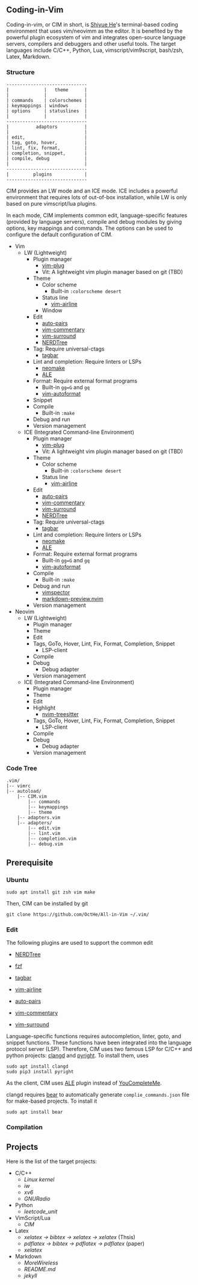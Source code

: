 ## Coding-in-Vim

Coding-in-vim, or CIM in short, is [Shiyue He](https://octhe.github.io/)'s terminal-based coding environment that uses vim/neovimm as the editor.
It is benefited by the powerful plugin ecosystem of vim and integrates open-source language servers, compilers and debuggers and other useful tools.
The target languages include C/C++, Python, Lua, vimscript/vim9script, bash/zsh, Latex, Markdown.

### Structure

    ------------------------------
    |             |   theme      |
    |             |              |
    | commands    | colorschemes |
    | keymappings | windows      |
    | options     | statuslines  |
    |             |              |
    ------------------------------
    |          adaptors          |
    |                            |
    | edit,                      |
    | tag, goto, hover,          |
    | lint, fix, format,         |
    | completion, snippet,       | 
    | compile, debug             |
    |                            |
    ------------------------------
    |         plugins            |
    ------------------------------

CIM provides an LW mode and an ICE mode.
ICE includes a powerful environment that requires lots of out-of-box installation, while LW is only based on pure vimscript/lua plugins.

In each mode, CIM implements common edit, language-specific features (provided by language servers), compile and debug modules by giving options, key mappings and commands.
The options can be used to configure the default configuration of CIM.

- Vim
    - LW (Lightweight)
        - Plugin manager
            - [vim-plug](https://github.com/junegunn/vim-plug)
            - Vit: A lightweight vim plugin manager based on git (TBD)
        - Theme
            - Color scheme
                - Built-in `:colorscheme desert`
            - Status line
                - [vim-airline](https://github.com/vim-airline/vim-airline)
            - Window
        - Edit
            - [auto-pairs](https://github.com/LunarWatcher/auto-pairs)
            - [vim-commentary](https://github.com/tpope/vim-commentary)
            - [vim-surround](https://github.com/tpope/vim-surround)
            - [NERDTree](https://github.com/preservim/nerdtree)
        - Tag: Require universal-ctags
            - [tagbar](https://github.com/preservim/tagbar)
        - Lint and completion: Require linters or LSPs
            - [neomake](https://github.com/neomake/neomake)
            - [ALE](https://github.com/dense-analysis/ale)
        - Format: Require external format programs
            - Built-in `gg=G` and `gq`
            - [vim-autoformat](https://github.com/vim-autoformat/vim-autoformat)
        - Snippet
        - Compile
            - Built-in `:make`
        - Debug and run
        - Version management
    - ICE (Integrated Command-line Environment)
        - Plugin manager
            - [vim-plug](https://github.com/junegunn/vim-plug)
            - Vit: A lightweight vim plugin manager based on git (TBD)
        - Theme
            - Color scheme
                - Built-in `:colorscheme desert`
            - Status line
                - [vim-airline](https://github.com/vim-airline/vim-airline)
        - Edit
            - [auto-pairs](https://github.com/LunarWatcher/auto-pairs)
            - [vim-commentary](https://github.com/tpope/vim-commentary)
            - [vim-surround](https://github.com/tpope/vim-surround)
            - [NERDTree](https://github.com/preservim/nerdtree)
        - Tag: Require universal-ctags
            - [tagbar](https://github.com/preservim/tagbar)
        - Lint and completion: Require linters or LSPs
            - [neomake](https://github.com/neomake/neomake)
            - [ALE](https://github.com/dense-analysis/ale)
        - Format: Require external format programs
            - Built-in `gg=G` and `gq`
            - [vim-autoformat](https://github.com/vim-autoformat/vim-autoformat)
        - Compile
            - Built-in `:make`
        - Debug and run
            - [vimspector](https://github.com/puremourning/vimspector)
            - [markdown-preview.nvim](https://github.com/iamcco/markdown-preview.nvim)
        - Version management
- Neovim
    - LW (Lightweight)
        - Plugin manager
        - Theme
        - Edit
        - Tags, GoTo, Hover, Lint, Fix, Format, Completion, Snippet
            - LSP-client
        - Compile
        - Debug
            - Debug adapter
        - Version management
    - ICE (Integrated Command-line Environment)
        - Plugin manager
        - Theme
        - Edit
        - Highlight
            - [nvim-treesitter](https://github.com/nvim-treesitter/nvim-treesitter)
        - Tags, GoTo, Hover, Lint, Fix, Format, Completion, Snippet
            - LSP-client
        - Compile
        - Debug
            - Debug adapter
        - Version management

### Code Tree

    .vim/
    |-- vimrc
    |-- autoload/
        |-- CIM.vim
            |-- commands
            |-- keymappings
            |-- theme
        |-- adapters.vim
        |-- adapters/
            |-- edit.vim
            |-- lint.vim
            |-- completion.vim
            |-- debug.vim

## Prerequisite

### Ubuntu

    sudo apt install git zsh vim make

Then, CIM can be installed by git

    git clone https://github.com/OctHe/All-in-Vim ~/.vim/

### Edit

The following plugins are used to support the common edit
- [NERDTree](https://github.com/preservim/nerdtree)
- [fzf](https://github.com/junegunn/fzf)
- [tagbar](https://github.com/preservim/tagbar)
- [vim-airline](https://github.com/vim-airline/vim-airline)

- [auto-pairs](https://github.com/LunarWatcher/auto-pairs)
- [vim-commentary](https://github.com/tpope/vim-commentary)
- [vim-surround](https://github.com/tpope/vim-surround)

Language-specific functions requires autocompletion, linter, goto, and snippet functions.
These functions have been integrated into the language protocol server (LSP).
Therefore, CIM uses two famous LSP for C/C++ and python projects: [clangd](https://clangd.llvm.org/) and [pyright](https://github.com/microsoft/pyright).
To install them, uses

    sudo apt install clangd
    sudo pip3 install pyright

As the client, CIM uses [ALE](https://github.com/dense-analysis/ale) plugin instead of [YouCompleteMe](https://github.com/ycm-core/YouCompleteMe).

clangd requires [bear](https://github.com/rizsotto/Bear) to automatically generate `complie_commands.json` file for make-based projects.
To install it

    sudo apt install bear

### Compilation

## Projects

Here is the list of the target projects:
- C/C++
    - *Linux kernel*
    - *iw*
    - *xv6*
    - *GNURadio*
- Python
    - *leetcode_unit*
- VimScript/Lua
    - *CIM*
- Latex
    - *xelatex -> bibtex -> xelatex -> xelatex* (Thsis)
    - *pdflatex -> bibtex -> pdflatex -> pdflatex* (paper)
    - *xelatex*
- Markdown
    - *MoreWireless*
    - *README.md*
    - *jekyll*
